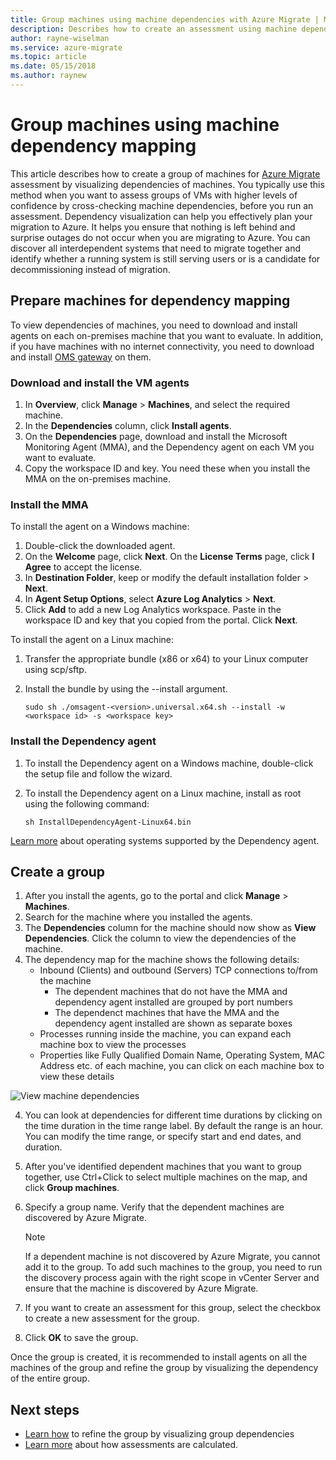 ```yaml
---
title: Group machines using machine dependencies with Azure Migrate | Microsoft Docs
description: Describes how to create an assessment using machine dependencies with the Azure Migrate service.
author: rayne-wiselman
ms.service: azure-migrate
ms.topic: article
ms.date: 05/15/2018
ms.author: raynew
---
```



# Group machines using machine dependency mapping

This article describes how to create a group of machines for [Azure Migrate](migrate-overview.md) assessment by visualizing dependencies of machines. You typically use this method when you want to assess groups of VMs with higher levels of confidence by cross-checking machine dependencies, before you run an assessment. Dependency visualization can help you effectively plan your migration to Azure. It helps you ensure that nothing is left behind and surprise outages do not occur when you are migrating to Azure. You can discover all interdependent systems that need to migrate together and identify whether a running system is still serving users or is a candidate for decommissioning instead of migration. 


## Prepare machines for dependency mapping
To view dependencies of machines, you need to download and install agents on each on-premises machine that you want to evaluate. In addition, if you have machines with no internet connectivity, you need to download and install [OMS gateway](../log-analytics/log-analytics-oms-gateway.md) on them.

### Download and install the VM agents
1. In **Overview**, click **Manage** > **Machines**, and select the required machine.
2. In the **Dependencies** column, click **Install agents**. 
3. On the **Dependencies** page, download and install the Microsoft Monitoring Agent (MMA), and the Dependency agent on each VM you want to evaluate.
4. Copy the workspace ID and key. You need these when you install the MMA on the on-premises machine.

### Install the MMA

To install the agent on a Windows machine:

1. Double-click the downloaded agent.
2. On the **Welcome** page, click **Next**. On the **License Terms** page, click **I Agree** to accept the license.
3. In **Destination Folder**, keep or modify the default installation folder > **Next**. 
4. In **Agent Setup Options**, select **Azure Log Analytics** > **Next**. 
5. Click **Add** to add a new Log Analytics workspace. Paste in the workspace ID and key that you copied from the portal. Click **Next**.


To install the agent on a Linux machine:

1. Transfer the appropriate bundle (x86 or x64) to your Linux computer using scp/sftp.
2. Install the bundle by using the --install argument.

    ```sudo sh ./omsagent-<version>.universal.x64.sh --install -w <workspace id> -s <workspace key>```


### Install the Dependency agent
1. To install the Dependency agent on a Windows machine, double-click the setup file and follow the wizard.
2. To install the Dependency agent on a Linux machine, install as root using the following command:

    ```sh InstallDependencyAgent-Linux64.bin```

[Learn more](../monitoring/monitoring-service-map-configure.md#supported-operating-systems) about operating systems supported by the Dependency agent. 

## Create a group

1. After you install the agents, go to the portal and click **Manage** > **Machines**.
2. Search for the machine where you installed the agents.
3. The **Dependencies** column for the machine should now show as **View Dependencies**. Click the column to view the dependencies of the machine.
4. The dependency map for the machine shows the following details:
    - Inbound (Clients) and outbound (Servers) TCP connections to/from the machine
        - The dependent machines that do not have the MMA and dependency agent installed are grouped by port numbers
        - The dependenct machines that have the MMA and the dependency agent installed are shown as separate boxes 
    - Processes running inside the machine, you can expand each machine box to view the processes
    - Properties like Fully Qualified Domain Name, Operating System, MAC Address etc. of each machine, you can click on each machine box to view these details

 ![View machine dependencies](./media/how-to-create-group-machine-dependencies/machine-dependencies.png)

4. You can look at dependencies for different time durations by clicking on the time duration in the time range label. By default the range is an hour. You can modify the time range, or specify start and end dates, and duration.
5. After you've identified dependent machines that you want to group together, use Ctrl+Click to select multiple machines on the map, and click **Group machines**.
6. Specify a group name. Verify that the dependent machines are discovered by Azure Migrate. 

    > [!NOTE]
    > If a dependent machine is not discovered by Azure Migrate, you cannot add it to the group. To add such machines to the group, you need to run the discovery process again with the right scope in vCenter Server and ensure that the machine is discovered by Azure Migrate.  

7. If you want to create an assessment for this group, select the checkbox to create a new assessment for the group.
8. Click **OK** to save the group.

Once the group is created, it is recommended to install agents on all the machines of the group and refine the group by visualizing the dependency of the entire group.

## Next steps

- [Learn how](how-to-create-group-dependencies.md) to refine the group by visualizing group dependencies
- [Learn more](concepts-assessment-calculation.md) about how assessments are calculated.
